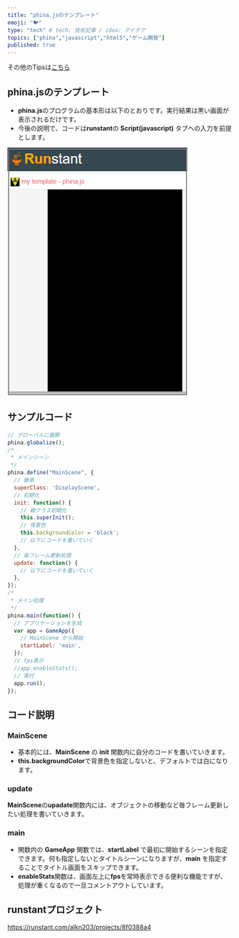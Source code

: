 ```yaml
---
title: "phina.jsのテンプレート"
emoji: "🐦"
type: "tech" # tech: 技術記事 / idea: アイデア
topics: ["phina","javascript","html5","ゲーム開発"]
published: true
---
```


その他のTipsは[こちら](https://zenn.dev/alkn203/articles/phina-tips-rewrite)

## phina.jsのテンプレート
* **phina.js**のプログラムの基本形は以下のとおりです。実行結果は黒い画面が表示されるだけです。
* 今後の説明で、コードは**runstant**の **Script(javascript)** タブへの入力を前提とします。

![template](/images/template.png)

## サンプルコード
```js
// グローバルに展開
phina.globalize();
/*
 * メインシーン
 */
phina.define("MainScene", {
  // 継承
  superClass: 'DisplayScene',
  // 初期化
  init: function() {
    // 親クラス初期化
    this.superInit();
    // 背景色
    this.backgroundColor = 'black';
    // 以下にコードを書いていく
  },
  // 毎フレーム更新処理
  update: function() {
    // 以下にコードを書いていく  
  },
});
/*
 * メイン処理
 */
phina.main(function() {
  // アプリケーションを生成
  var app = GameApp({
    // MainScene から開始
    startLabel: 'main',
  });
  // fps表示
  //app.enableStats();
  // 実行
  app.run();
});
```

## コード説明

### MainScene
* 基本的には、**MainScene** の **init** 関数内に自分のコードを書いていきます。
* **this.backgroundColor**で背景色を指定しないと、デフォルトでは白になります。

### update
**MainScene**の**upadate**関数内には、オブジェクトの移動など毎フレーム更新したい処理を書いていきます。

### main
* 関数内の **GameApp** 関数では、**startLabel** で最初に開始するシーンを指定できます。何も指定しないとタイトルシーンになりますが、**main** を指定することでタイトル画面をスキップできます。
* **enableStats**関数は、画面左上に**fps**を常時表示できる便利な機能ですが、処理が重くなるので一旦コメントアウトしています。

## runstantプロジェクト
https://runstant.com/alkn203/projects/8f0388a4